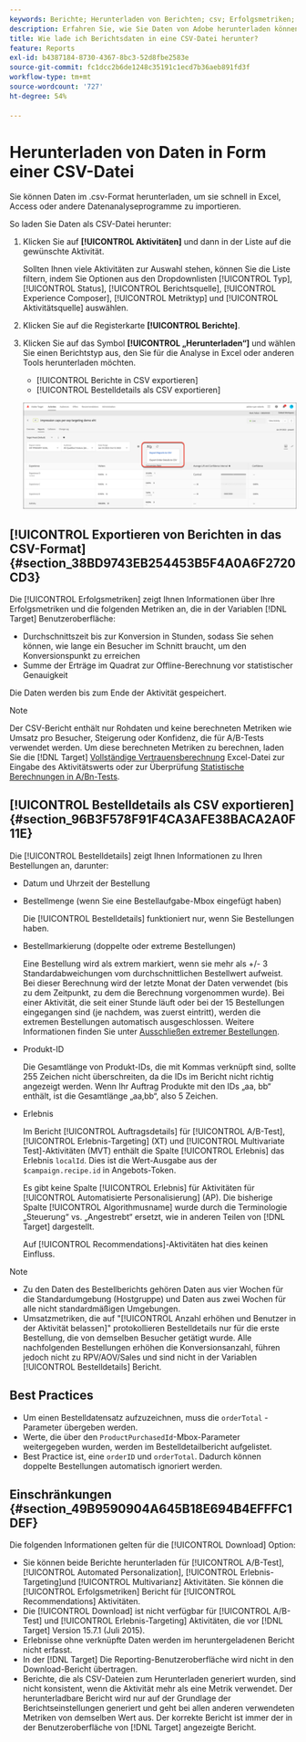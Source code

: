 ```yaml
---
keywords: Berichte; Herunterladen von Berichten; csv; Erfolgsmetriken; Bestelldetails
description: Erfahren Sie, wie Sie Daten von Adobe herunterladen können. [!DNL Target] Aktivitäten im CVS-Format zum schnellen Import in Excel, Access oder andere Datenanalyseprogramme.
title: Wie lade ich Berichtsdaten in eine CSV-Datei herunter?
feature: Reports
exl-id: b4387184-8730-4367-8bc3-52d8fbe2583e
source-git-commit: fc1dcc2b6de1248c35191c1ecd7b36aeb891fd3f
workflow-type: tm+mt
source-wordcount: '727'
ht-degree: 54%

---
```


# Herunterladen von Daten in Form einer CSV-Datei

Sie können Daten im .csv-Format herunterladen, um sie schnell in Excel, Access oder andere Datenanalyseprogramme zu importieren.

So laden Sie Daten als CSV-Datei herunter:

1. Klicken Sie auf **[!UICONTROL Aktivitäten]** und dann in der Liste auf die gewünschte Aktivität.

   Sollten Ihnen viele Aktivitäten zur Auswahl stehen, können Sie die Liste filtern, indem Sie Optionen aus den Dropdownlisten [!UICONTROL Typ], [!UICONTROL Status], [!UICONTROL Berichtsquelle], [!UICONTROL Experience Composer], [!UICONTROL Metriktyp] und [!UICONTROL Aktivitätsquelle] auswählen.

1. Klicken Sie auf die Registerkarte **[!UICONTROL Berichte]**.
1. Klicken Sie auf das Symbol **[!UICONTROL „Herunterladen“]** und wählen Sie einen Berichtstyp aus, den Sie für die Analyse in Excel oder anderen Tools herunterladen möchten.

   * [!UICONTROL Berichte in CSV exportieren]
   * [!UICONTROL Bestelldetails als CSV exportieren]

   ![Download-Optionen](/help/main/c-reports/assets/download-options.png)

## [!UICONTROL Exportieren von Berichten in das CSV-Format] {#section_38BD9743EB254453B5F4A0A6F2720CD3}

Die [!UICONTROL Erfolgsmetriken] zeigt Ihnen Informationen über Ihre Erfolgsmetriken und die folgenden Metriken an, die in der Variablen [!DNL Target] Benutzeroberfläche:

* Durchschnittszeit bis zur Konversion in Stunden, sodass Sie sehen können, wie lange ein Besucher im Schnitt braucht, um den Konversionspunkt zu erreichen
* Summe der Erträge im Quadrat zur Offline-Berechnung vor statistischer Genauigkeit

Die Daten werden bis zum Ende der Aktivität gespeichert.

>[!NOTE]
>
>Der CSV-Bericht enthält nur Rohdaten und keine berechneten Metriken wie Umsatz pro Besucher, Steigerung oder Konfidenz, die für A/B-Tests verwendet werden. Um diese berechneten Metriken zu berechnen, laden Sie die [!DNL Target] [Vollständige Vertrauensberechnung](/help/main/assets/complete_confidence_calculator.xlsx) Excel-Datei zur Eingabe des Aktivitätswerts oder zur Überprüfung [Statistische Berechnungen in A/Bn-Tests](/help/main/c-reports/statistical-methodology/statistical-calculations.md).

## [!UICONTROL Bestelldetails als CSV exportieren] {#section_96B3F578F91F4CA3AFE38BACA2A0F11E}

Die [!UICONTROL Bestelldetails] zeigt Ihnen Informationen zu Ihren Bestellungen an, darunter:

* Datum und Uhrzeit der Bestellung
* Bestellmenge (wenn Sie eine Bestellaufgabe-Mbox eingefügt haben)

   Die [!UICONTROL Bestelldetails] funktioniert nur, wenn Sie Bestellungen haben.

* Bestellmarkierung (doppelte oder extreme Bestellungen)

   Eine Bestellung wird als extrem markiert, wenn sie mehr als +/- 3 Standardabweichungen vom durchschnittlichen Bestellwert aufweist. Bei dieser Berechnung wird der letzte Monat der Daten verwendet (bis zu dem Zeitpunkt, zu dem die Berechnung vorgenommen wurde). Bei einer Aktivität, die seit einer Stunde läuft oder bei der 15 Bestellungen eingegangen sind (je nachdem, was zuerst eintritt), werden die extremen Bestellungen automatisch ausgeschlossen. Weitere Informationen finden Sie unter [Ausschließen extremer Bestellungen](/help/main/c-reports/c-report-settings/excluding-extreme-orders.md#task_2AE7743FFCDD466DAEEB720BE5F33DAA).

* Produkt-ID

   Die Gesamtlänge von Produkt-IDs, die mit Kommas verknüpft sind, sollte 255 Zeichen nicht überschreiten, da die IDs im Bericht nicht richtig angezeigt werden. Wenn Ihr Auftrag Produkte mit den IDs „aa, bb“ enthält, ist die Gesamtlänge „aa,bb“, also 5 Zeichen.

* Erlebnis

   Im Bericht [!UICONTROL Auftragsdetails] für [!UICONTROL A/B-Test], [!UICONTROL Erlebnis-Targeting] (XT) und [!UICONTROL Multivariate Test]-Aktivitäten (MVT) enthält die Spalte [!UICONTROL Erlebnis] das Erlebnis `localId`. Dies ist die Wert-Ausgabe aus der `$campaign.recipe.id` in Angebots-Token.

   Es gibt keine Spalte [!UICONTROL Erlebnis] für Aktivitäten für [!UICONTROL Automatisierte Personalisierung] (AP). Die bisherige Spalte [!UICONTROL Algorithmusname] wurde durch die Terminologie „Steuerung“ vs. „Angestrebt“ ersetzt, wie in anderen Teilen von [!DNL Target] dargestellt.

   Auf [!UICONTROL Recommendations]-Aktivitäten hat dies keinen Einfluss.

>[!NOTE]
>
>* Zu den Daten des Bestellberichts gehören Daten aus vier Wochen für die Standardumgebung (Hostgruppe) und Daten aus zwei Wochen für alle nicht standardmäßigen Umgebungen.
>* Umsatzmetriken, die auf &quot;[!UICONTROL Anzahl erhöhen und Benutzer in der Aktivität belassen]&quot; protokollieren Bestelldetails nur für die erste Bestellung, die von demselben Besucher getätigt wurde. Alle nachfolgenden Bestellungen erhöhen die Konversionsanzahl, führen jedoch nicht zu RPV/AOV/Sales und sind nicht in der Variablen [!UICONTROL Bestelldetails] Bericht.


## Best Practices  

* Um einen Bestelldatensatz aufzuzeichnen, muss die `orderTotal` -Parameter übergeben werden.
* Werte, die über den `ProductPurchasedId`-Mbox-Parameter weitergegeben wurden, werden im Bestelldetailbericht aufgelistet.
* Best Practice ist, eine `orderID` und `orderTotal`. Dadurch können doppelte Bestellungen automatisch ignoriert werden.

## Einschränkungen  {#section_49B9590904A645B18E694B4EFFFC1DEF}

Die folgenden Informationen gelten für die [!UICONTROL Download] Option:

* Sie können beide Berichte herunterladen für [!UICONTROL A/B-Test], [!UICONTROL Automated Personalization], [!UICONTROL Erlebnis-Targeting]und [!UICONTROL Multivarianz] Aktivitäten. Sie können die [!UICONTROL Erfolgsmetriken] Bericht für [!UICONTROL Recommendations] Aktivitäten.
* Die [!UICONTROL Download] ist nicht verfügbar für [!UICONTROL A/B-Test] und [!UICONTROL Erlebnis-Targeting] Aktivitäten, die vor [!DNL Target] Version 15.7.1 (Juli 2015).
* Erlebnisse ohne verknüpfte Daten werden im heruntergeladenen Bericht nicht erfasst.
* In der [!DNL Target] Die Reporting-Benutzeroberfläche wird nicht in den Download-Bericht übertragen.
* Berichte, die als CSV-Dateien zum Herunterladen generiert wurden, sind nicht konsistent, wenn die Aktivität mehr als eine Metrik verwendet. Der herunterladbare Bericht wird nur auf der Grundlage der Berichtseinstellungen generiert und geht bei allen anderen verwendeten Metriken von demselben Wert aus. Der korrekte Bericht ist immer der in der Benutzeroberfläche von [!DNL Target] angezeigte Bericht.
